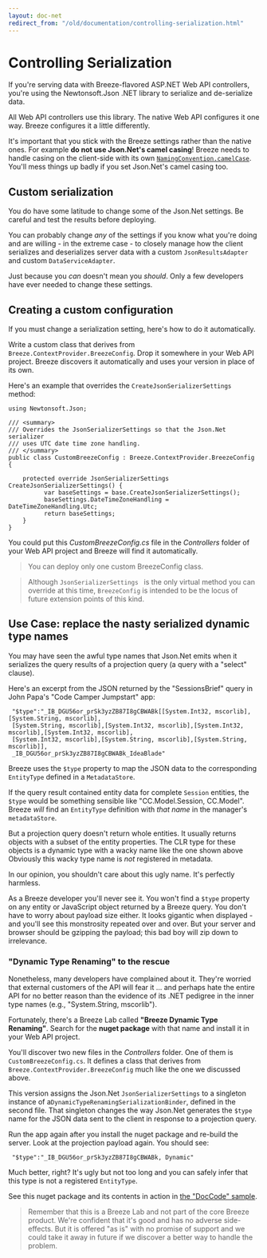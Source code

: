 ```yaml
---
layout: doc-net
redirect_from: "/old/documentation/controlling-serialization.html"
---
```

# Controlling Serialization

If you're serving data with Breeze-flavored ASP.NET Web API controllers, you're using the Newtonsoft.Json .NET library to serialize and de-serialize data. 

All Web API controllers use this library. The native Web API configures it one way. Breeze configures it a little differently.

It's important that you stick with the Breeze settings rather than the native ones. For example **do not use Json.Net's camel casing**! Breeze needs to handle casing on the client-side with its own [`NamingConvention.camelCase`](/doc-js/server-namingconvention). You'll mess things up badly if you set Json.Net's camel casing too.

## Custom serialization

You do have some latitude to change some of the Json.Net settings. Be careful and test the results before deploying.

You can probably change *any* of the settings if you know what you're doing and are willing - in the extreme case - to closely manage how the client serializes and deserializes server data with a custom `JsonResultsAdapter` and custom `DataServiceAdapter`. 

Just because you *can* doesn't mean you *should*. Only a few developers have ever needed to change these settings.

## Creating a custom configuration

If you must change a serialization setting, here's how to do it automatically.

Write a custom class that derives from `Breeze.ContextProvider.BreezeConfig`. Drop it somewhere in your Web API project. Breeze discovers it automatically and uses your version in place of its own.

Here's an example that overrides the `CreateJsonSerializerSettings` method:

    using Newtonsoft.Json;

    /// <summary>
    /// Overrides the JsonSerializerSettings so that the Json.Net serializer
    /// uses UTC date time zone handling.
    /// </summary>
    public class CustomBreezeConfig : Breeze.ContextProvider.BreezeConfig {

        protected override JsonSerializerSettings CreateJsonSerializerSettings() {
              var baseSettings = base.CreateJsonSerializerSettings();
              baseSettings.DateTimeZoneHandling = DateTimeZoneHandling.Utc;
              return baseSettings;
        }
    }

You could put this *CustomBreezeConfig.cs* file in the *Controllers* folder of your Web API project and Breeze will find it automatically. 

>You can deploy only one custom BreezeConfig class.

>Although `JsonSerializerSettings ` is the only virtual method you can override at this time, `BreezeConfig` is intended to be the locus of future extension points of this kind.

## Use Case: replace the nasty serialized dynamic type names

You may have seen the awful type names that Json.Net emits when it serializes the query results of a projection query (a query with a "select" clause). 

Here's an excerpt from the JSON returned by the "SessionsBrief" query in John Papa's "Code Camper Jumpstart" app:

     "$type":"_IB_DGU56or_prSk3yzZB87I8gCBWABk[[System.Int32, mscorlib],[System.String, mscorlib],
     [System.String, mscorlib],[System.Int32, mscorlib],[System.Int32, mscorlib],[System.Int32, mscorlib],
     [System.Int32, mscorlib],[System.String, mscorlib],[System.String, mscorlib]], 
     _IB_DGU56or_prSk3yzZB87I8gCBWABk_IdeaBlade"

Breeze uses the `$type` property to map the JSON data to the corresponding `EntityType` defined in a `MetadataStore`.

If the query result contained entity data for complete `Session` entities, the `$type` would be something sensible like "CC.Model.Session, CC.Model". Breeze *will* find an `EntityType` definition with *that name* in the manager's `metadataStore`.

But a projection query doesn't return whole entities. It usually returns objects with a subset of the entity properties. The CLR type for these objects is a dynamic type with a wacky name like the one shown above Obviously this wacky type name is *not* registered in metadata.

In our opinion, you shouldn't care about this ugly name. It's perfectly harmless.  

As a Breeze developer you'll never see it. You won't find a `$type` property on any entity or JavaScript object returned by a Breeze query. You don't have to worry about payload size either. It looks gigantic when displayed - and you'll see this  monstrosity repeated over and over. But your server and browser should be gzipping the payload;  this bad boy will zip down to irrelevance.

### "Dynamic Type Renaming" to the rescue

Nonetheless, many developers have complained about it. They're worried that external customers of the API will fear it ... and perhaps hate the entire API for no better reason than the evidence of its .NET pedigree in the inner type names (e.g., "System.String, mscorlib").

Fortunately, there's a Breeze Lab called **"Breeze Dynamic Type Renaming"**. Search for the **nuget package** with that name and install it in your Web API project.

You'll discover two new files in the *Controllers* folder. One of them is `CustomBreezeConfig.cs`. It defines a class that derives from `Breeze.ContextProvider.BreezeConfig` much like the one we discussed above.

This version assigns the Json.Net  `JsonSerializerSettings` to a singleton instance of  a`DynamicTypeRenamingSerializationBinder`, defined in the second file. That singleton changes the way Json.Net generates the `$type` name for the JSON data sent to the client in response to a projection query.

Run the app again after you install the nuget package and re-build the server. Look at the projection payload again. You should see:

     "$type":"_IB_DGU56or_prSk3yzZB87I8gCBWABk, Dynamic"

Much better, right? It's ugly but not too long and you can safely infer that this type is not a registered `EntityType`.

See this nuget package and its contents in action in [the "DocCode" sample](/doc-samples/doccode).

>Remember that this is a Breeze Lab and not part of the core Breeze product. We're confident that it's good and has no adverse side-effects. But it is offered "as is" with no promise of support and we could take it away in future if we discover a better way to handle the problem.